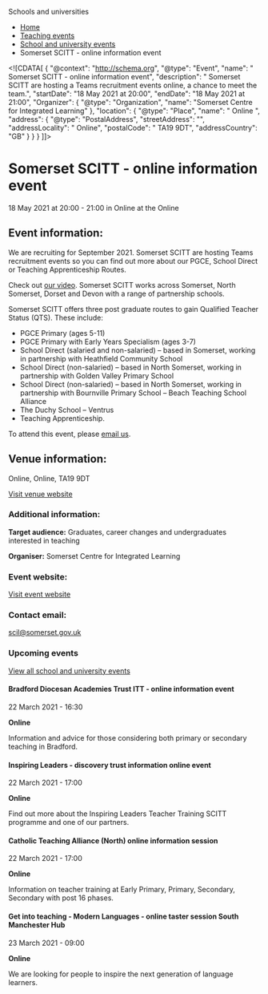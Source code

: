 Schools and universities

*   [Home](/)
*   [Teaching events](/teaching-events)
*   [School and university events](/teaching-events/training-provider-events)
*   Somerset SCITT - online information event

<!\[CDATA\[ { "@context": "http://schema.org", "@type": "Event", "name": " Somerset SCITT - online information event", "description": " Somerset SCITT are hosting a Teams recruitment events online, a chance to meet the team.", "startDate": "18 May 2021 at 20:00", "endDate": "18 May 2021 at 21:00", "Organizer": { "@type": "Organization", "name": "Somerset Centre for Integrated Learning" }, "location": { "@type": "Place", "name": " Online ", "address": { "@type": "PostalAddress", "streetAddress": "", "addressLocality": " Online", "postalCode": " TA19 9DT", "addressCountry": "GB" } } } \]\]>

Somerset SCITT - online information event
=========================================

18 May 2021 at 20:00 - 21:00 in Online at the Online

Event information:
------------------

We are recruiting for September 2021. Somerset SCITT are hosting Teams recruitment events so you can find out more about our PGCE, School Direct or Teaching Apprenticeship Routes.

Check out [our video](http://www.youtube.com/watch?v=ip4Nqv3aVB4&t=45s). Somerset SCITT works across Somerset, North Somerset, Dorset and Devon with a range of partnership schools.

Somerset SCITT offers three post graduate routes to gain Qualified Teacher Status (QTS). These include:

*   PGCE Primary (ages 5-11)
*   PGCE Primary with Early Years Specialism (ages 3-7)
*   School Direct (salaried and non-salaried) – based in Somerset, working in partnership with Heathfield Community School
*   School Direct (non-salaried) – based in North Somerset, working in partnership with Golden Valley Primary School
*   School Direct (non-salaried) – based in North Somerset, working in partnership with Bournville Primary School – Beach Teaching School Alliance
*   The Duchy School – Ventrus
*   Teaching Apprenticeship.

To attend this event, please [email us](mailto:scil@somerset.gov.uk).

Venue information:
------------------

Online, Online, TA19 9DT

[Visit venue website](https://www.sciltraining.co.uk/ "Online")

### Additional information:

**Target audience:** Graduates, career changes and undergraduates interested in teaching

**Organiser:** Somerset Centre for Integrated Learning

### Event website:

[Visit event website](https://www.sciltraining.co.uk/)

### Contact email:

[scil@somerset.gov.uk](mailto:scil@somerset.gov.uk)

### Upcoming events

[View all school and university events](/teaching-events/training-provider-events)

[](/teaching-events/training-provider-events/210322-bradford-diocesan-academies-trust-itt-online-information-event)

#### Bradford Diocesan Academies Trust ITT - online information event

22 March 2021 - 16:30

**Online**

Information and advice for those considering both primary or secondary teaching in Bradford.

[](/teaching-events/training-provider-events/210322-inspiring-leaders-discovery-trust-information-online-event)

#### Inspiring Leaders - discovery trust information online event

22 March 2021 - 17:00

**Online**

Find out more about the Inspiring Leaders Teacher Training SCITT programme and one of our partners.

[](/teaching-events/training-provider-events/210322-catholic-teaching-alliance-north-online-information-session)

#### Catholic Teaching Alliance (North) online information session

22 March 2021 - 17:00

**Online**

Information on teacher training at Early Primary, Primary, Secondary, Secondary with post 16 phases.

[](/teaching-events/training-provider-events/210323-get-into-teaching-modern-languages-online-taster-session-south-manchester-hub)

#### Get into teaching - Modern Languages - online taster session South Manchester Hub

23 March 2021 - 09:00

**Online**

We are looking for people to inspire the next generation of language learners.